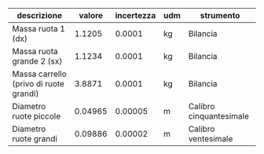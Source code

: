 | descrizione                            | valore  | incertezza | udm | strumento               |
|----------------------------------------|---------|------------|-----|-------------------------|
| Massa ruota  1 (dx)              | 1.1205  | 0.0001     | kg  | Bilancia                |
| Massa ruota grande 2 (sx)              | 1.1234  | 0.0001     | kg  | Bilancia                |
| Massa carrello (privo di ruote grandi) | 3.8871  | 0.0001     | kg  | Bilancia                |
| Diametro ruote piccole                 | 0.04965 | 0.00005    | m   | Calibro cinquantesimale |
| Diametro ruote grandi                  | 0.09886 | 0.00002    | m   | Calibro ventesimale     |